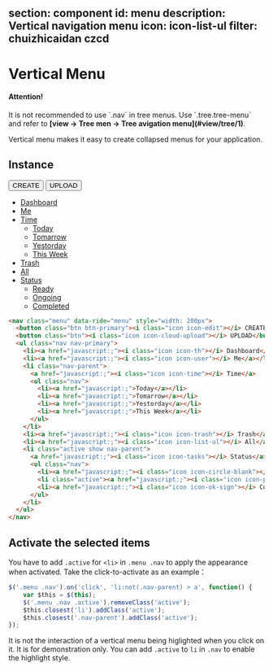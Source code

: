 ﻿section: component
id: menu
description: Vertical navigation menu
icon: icon-list-ul
filter: chuizhicaidan czcd
---

# Vertical Menu

<div class="alert alert-primary">
  <h4>Attention!</h4>
  <p>It is not recommended to use `.nav` in tree menus. Use `.tree.tree-menu` and refer to <strong>[view → Tree men → Tree avigation menu](#view/tree/1)</strong>.</p>
</div>

Vertical menu makes it easy to create collapsed menus for your application.

## Instance

<div class="example" contenteditable="false">
  <nav class="menu" data-ride="menu" style="width: 200px">
    <button class="btn btn-primary"><i class="icon icon-edit"></i> CREATE</button>
    <button class="btn"><i class="icon icon-cloud-upload"></i> UPLOAD</button>
    <ul class="nav nav-primary">
      <li><a href="javascript:;"><i class="icon icon-th"></i> Dashboard</a></li>
      <li><a href="javascript:;"><i class="icon icon-user"></i> Me</a></li>
      <li class="nav-parent">
        <a href="javascript:;"><i class="icon icon-time"></i> Time</a>
        <ul class="nav">
          <li><a href="javascript:;">Today</a></li>
          <li><a href="javascript:;">Tomarrow</a></li>
          <li><a href="javascript:;">Yestorday</a></li>
          <li><a href="javascript:;">This Week</a></li>
        </ul>
      </li>
      <li><a href="javascript:;"><i class="icon icon-trash"></i> Trash</a></li>
      <li><a href="javascript:;"><i class="icon icon-list-ul"></i> All</a></li>
      <li class="show nav-parent">
        <a href="javascript:;"><i class="icon icon-tasks"></i> Status</a>
        <ul class="nav">
          <li><a href="javascript:;"><i class="icon icon-circle-blank"></i> Ready</a></li>
          <li class="active"><a href="javascript:;"><i class="icon icon-play-sign"></i> Ongoing</a></li>
          <li><a href="javascript:;"><i class="icon icon-ok-sign"></i> Completed</a></li>
        </ul>
      </li>
    </ul>
  </nav>
</div>

```html
<nav class="menu" data-ride="menu" style="width: 200px">
  <button class="btn btn-primary"><i class="icon icon-edit"></i> CREATE</button>
  <button class="btn"><i class="icon icon-cloud-upload"></i> UPLOAD</button>
  <ul class="nav nav-primary">
    <li><a href="javascript:;"><i class="icon icon-th"></i> Dashboard</a></li>
    <li><a href="javascript:;"><i class="icon icon-user"></i> Me</a></li>
    <li class="nav-parent">
      <a href="javascript:;"><i class="icon icon-time"></i> Time</a>
      <ul class="nav">
        <li><a href="javascript:;">Today</a></li>
        <li><a href="javascript:;">Tomarrow</a></li>
        <li><a href="javascript:;">Yestorday</a></li>
        <li><a href="javascript:;">This Week</a></li>
      </ul>
    </li>
    <li><a href="javascript:;"><i class="icon icon-trash"></i> Trash</a></li>
    <li><a href="javascript:;"><i class="icon icon-list-ul"></i> All</a></li>
    <li class="active show nav-parent">
      <a href="javascript:;"><i class="icon icon-tasks"></i> Status</a>
      <ul class="nav">
        <li><a href="javascript:;"><i class="icon icon-circle-blank"></i> Ready</a></li>
        <li class="active"><a href="javascript:;"><i class="icon icon-play-sign"></i> Ongoing</a></li>
        <li><a href="javascript:;"><i class="icon icon-ok-sign"></i> Completed</a></li>
      </ul>
    </li>
  </ul>
</nav>
```

## Activate the selected items

You have to add `.active`  for  `<li>` in `.menu .nav` to apply the appearance when activated. Take the click-to-activate as an example：

```js
$('.menu .nav').on('click', 'li:not(.nav-parent) > a', function() {
    var $this = $(this);
    $('.menu .nav .active').removeClass('active');
    $this.closest('li').addClass('active');
    $this.closest('.nav-parent').addClass('active');
});
```

<div class="alert">It is not the interaction of a vertical menu being higlighted when you click on it. It is for demonstration only. You can add <code>.active</code> to <code>li</code> in  <code>.nav</code> to enable the highlight style.</div>

<script>
function afterPageLoad() {
  $('#pageBody .menu').menu();
  $('#pageBody .menu .nav li:not(".nav-parent") a').click(function() {
      var $this = $(this);
      $('.menu .nav .active').removeClass('active');
      $this.closest('li').addClass('active');
      var parent = $this.closest('.nav-parent');
      if(parent.length)
      {
          parent.addClass('active');
      }
  });
}
</script>
